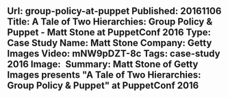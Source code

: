 Url: group-policy-at-puppet
Published: 20161106
Title: A Tale of Two Hierarchies: Group Policy & Puppet - Matt Stone at PuppetConf 2016
Type: Case Study
Name: Matt Stone
Company: Getty Images
Video: mNW9pDZT-8c
Tags: case-study 2016
Image: <img class="lazy" src="data:image/gif;base64,R0lGODlhAQABAIAAAAAAAP///yH5BAEAAAAALAAAAAABAAEAAAIBRAA7" data-src="/content/images/videos/group-policy-at-puppet.jpg" alt="A Tale of Two Hierarchies: Group Policy & Puppet - Matt Stone at PuppetConf 2016" title="A Tale of Two Hierarchies: Group Policy & Puppet - Matt Stone at PuppetConf 2016" />
Summary: Matt Stone of Getty Images presents "A Tale of Two Hierarchies: Group Policy & Puppet" at PuppetConf 2016
---